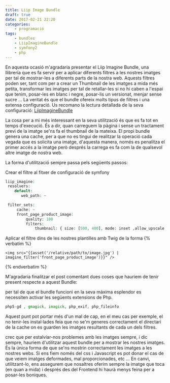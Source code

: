 ```yaml
---
title: Liip Image Bundle
draft: true
date: 2017-02-21 22:20
categories:
    - programació
tags:
    - bundles
    - LiipImagineBundle
    - symfony2
    - php
---
```

En aquesta ocasió m'agradaria presentar el Liip Imagine Bundle, una llibrería que es fa servir per a aplicar diferents filtres a les nostres imatges
per tal de mostrar-les a diferents parts de la nostra web. Aquests filtres poden ser, tant com per a crear un Thumbnail de les imatges a mida més petita, 
transformar les imatges per tal de retallar-les si no hi caben a l'espai que tenim, posar-les en blanc i negre, posar-lis un versionat, menjar sense sucre ... La veritat és que
el bundle ofereix molts tipus de filtres i una extensa configuració. Us recomano la lectura detallada de la seva configuració: 
<a href="http://symfony.com/doc/current/bundles/LiipImagineBundle/index.html">LiipImagineBundle</a>
 
La cosa per a mi més interessant en la seva utilització és que es fa tot en temps d'execució. És a dir, quan carreguem la pàgina i sense un tractament previ de la imatge
se'ns fa el thumbnail de la mateixa. El propi bundle genera una cache, per a que no es tingui de realitzar la operació cada vegada que es solicita una imatge, d'aquesta manera, 
només es penalitza el primer accés a la imatge però després la carrega es fa com la de qualsevol altre imatge de nostra web.

La forma d'utilització sempre passa pels següents passos:

Crear el filtre al fitxer de configuració de symfony

~~~php
liip_imagine:
 resolvers:
    default:
       web_path: ~

 filter_sets:
     cache: ~
     front_page_product_image:
         quality: 100
         filters:
             thumbnail: { size: [500, 400], mode: inset ,allow_upscale: true}
~~~

Aplicar el filtre dins de les nostres plantilles amb Twig de la forma
{% verbatim %}
~~~
<img src="{{asset('/relative/path/to/image.jpg') | imagine_filter('front_page_product_image')}}" />
~~~
{% endverbatim %}


M'agradaria finalitzar el post comentant dues coses que hauriem de tenir present respecte a aquest Bundle:
 
per tal de que el bundle funcioni en la seva màxima esplendor es necessiten activar les següents extensions de Php. 

~~~php
php5-gd , gmagick, imagick, php_exif, php_fileinfo
~~~

Aquest punt pot portar més d'un mal de cap, en el meu cas per exemple, el no tenir-les instal·lades feia que no se'm generes correctament el directari de la cache 
on es guarden les imatges resultants de cada un dels filtres.

crec que per estalviar-nos problemes amb les imatges sempre, i dic sempre, hauriem d'utilitzar aquest bundle per a mostrar les nostres imatges. 
És la única forma de que se'ns mostrin correctament les imatges a les nostres webs. Si ens fiem només del css i Javascript es pot donar el cas de 
que veiem imatges deformades, mal proporcionades, etc ... En canvi, utilitzant-lo, ens assegurem que nosaltres oferim sempre la imatge que toca (en quan a mida) 
i després des del Frontend hi haurà menys feina per a posar-les boniques. 
